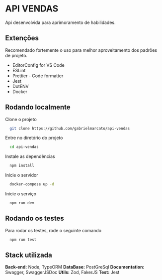 
# API VENDAS

Api desenvolvida para aprimoramento de habilidades.


## Extenções
Recomendado fortemente o uso para melhor aproveitamento dos padrões de projeto.

- EditorConfig for VS Code
- ESLint
- Prettier - Code formatter
- Jest
- DotENV
- Docker


## Rodando localmente

Clone o projeto

```bash
  git clone https://github.com/gabrielmarcato/api-vendas
```

Entre no diretório do projeto

```bash
  cd api-vendas
```

Instale as dependências

```bash
  npm install
```

Inicie o servidor

```bash
  docker-compose up -d
```

Inicie o serviço

```bash
  npm run dev
```


## Rodando os testes

Para rodar os testes, rode o seguinte comando

```bash
  npm run test
```


## Stack utilizada

**Back-end:** Node, TypeORM
**DataBase:** PostGreSql
**Documentation:** Swagger, SwaggerJSDoc
**Utils:** Zod, FakerJS
**Test:** Jest


